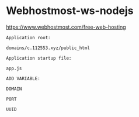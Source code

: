 # Webhostmost-ws-nodejs
https://www.webhostmost.com/free-web-hosting

```Application root:```
```
domains/c.112553.xyz/public_html
```
```Application startup file:```
```
app.js
```
```ADD VARIABLE:```
```
DOMAIN 
```
```
PORT 
```
```
UUID 
```
